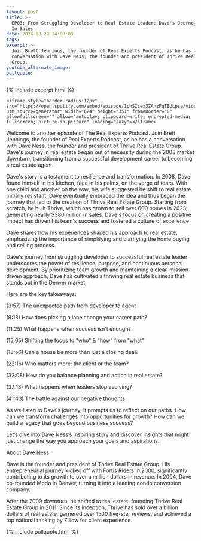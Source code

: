 ```yaml
---
layout: post
title: >-
  EP03: From Struggling Developer to Real Estate Leader: Dave's Journey to $380M
  In Sales
date: 2024-08-29 14:00:00
tags:
excerpt: >-
  Join Brett Jennings, the founder of Real Experts Podcast, as he has a
  conversation with Dave Ness, the founder and president of Thrive Real Estate
  Group.
youtube_alternate_image:
pullquote:
---
```

{% include excerpt.html %}

```
<iframe style="border-radius:12px" src="https://open.spotify.com/embed/episode/1phSIiex3ZAnzFqTBULpse/video?utm_source=generator" width="624" height="351" frameBorder="0" allowfullscreen="" allow="autoplay; clipboard-write; encrypted-media; fullscreen; picture-in-picture" loading="lazy"></iframe>
```

Welcome to another episode of The Real Experts Podcast. Join Brett Jennings, the founder of Real Experts Podcast, as he has a conversation with Dave Ness, the founder and president of Thrive Real Estate Group. Dave's journey in real estate began out of necessity during the 2008 market downturn, transitioning from a successful development career to becoming a real estate agent.

Dave's story is a testament to resilience and transformation. In 2008, Dave found himself in his kitchen, face in his palms, on the verge of tears. With one child and another on the way, his wife suggested he shift to real estate. Initially resistant, Dave eventually embraced the idea and thus began the journey that led to the creation of Thrive Real Estate Group. Starting from scratch, he built Thrive, which has grown to sell over 600 homes in 2023, generating nearly $380 million in sales. Dave's focus on creating a positive impact has driven his team's success and fostered a culture of excellence.

Dave shares how his experiences shaped his approach to real estate, emphasizing the importance of simplifying and clarifying the home buying and selling process.

Dave's journey from struggling developer to successful real estate leader underscores the power of resilience, purpose, and continuous personal development. By prioritizing team growth and maintaining a clear, mission-driven approach, Dave has cultivated a thriving real estate business that stands out in the Denver market.

Here are the key takeaways:

(3:57) The unexpected path from developer to agent

(9:18) How does picking a lane change your career path?

(11:25) What happens when success isn't enough?

(15:05) Shifting the focus to "who" & "how" from "what"

(18:56) Can a house be more than just a closing deal?

(22:16) Who matters more: the client or the team?

(32:08) How do you balance planning and action in real estate?

(37:18) What happens when leaders stop evolving?

(41:43) The battle against our negative thoughts

As we listen to Dave's journey, it prompts us to reflect on our paths. How can we transform challenges into opportunities for growth? How can we build a legacy that goes beyond business success?

Let’s dive into Dave Ness’s inspiring story and discover insights that might just change the way you approach your goals and aspirations.

About Dave Ness

Dave is the founder and president of Thrive Real Estate Group. His entrepreneurial journey kicked off with Fortis Riders in 2000, significantly contributing to its growth to over a million dollars in revenue. In 2004, Dave co-founded Modo in Denver, turning it into a leading condo conversion company.

After the 2009 downturn, he shifted to real estate, founding Thrive Real Estate Group in 2011. Since its inception, Thrive has sold over a billion dollars of real estate, garnered over 1500 five-star reviews, and achieved a top national ranking by Zillow for client experience.

{% include pullquote.html %}